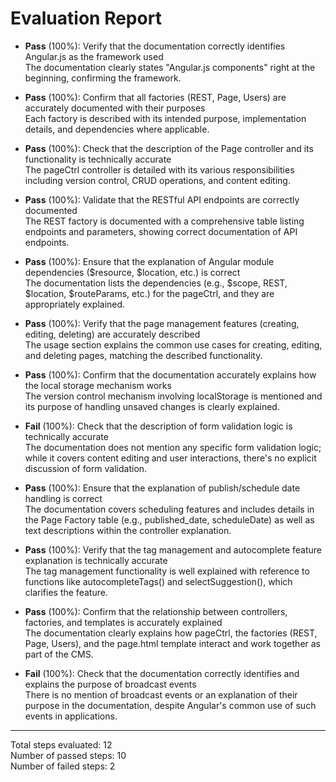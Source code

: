 # Evaluation Report

- **Pass** (100%): Verify that the documentation correctly identifies Angular.js as the framework used  
  The documentation clearly states "Angular.js components" right at the beginning, confirming the framework.

- **Pass** (100%): Confirm that all factories (REST, Page, Users) are accurately documented with their purposes  
  Each factory is described with its intended purpose, implementation details, and dependencies where applicable.

- **Pass** (100%): Check that the description of the Page controller and its functionality is technically accurate  
  The pageCtrl controller is detailed with its various responsibilities including version control, CRUD operations, and content editing.

- **Pass** (100%): Validate that the RESTful API endpoints are correctly documented  
  The REST factory is documented with a comprehensive table listing endpoints and parameters, showing correct documentation of API endpoints.

- **Pass** (100%): Ensure that the explanation of Angular module dependencies ($resource, $location, etc.) is correct  
  The documentation lists the dependencies (e.g., $scope, REST, $location, $routeParams, etc.) for the pageCtrl, and they are appropriately explained.

- **Pass** (100%): Verify that the page management features (creating, editing, deleting) are accurately described  
  The usage section explains the common use cases for creating, editing, and deleting pages, matching the described functionality.

- **Pass** (100%): Confirm that the documentation accurately explains how the local storage mechanism works  
  The version control mechanism involving localStorage is mentioned and its purpose of handling unsaved changes is clearly explained.

- **Fail** (100%): Check that the description of form validation logic is technically accurate  
  The documentation does not mention any specific form validation logic; while it covers content editing and user interactions, there's no explicit discussion of form validation.

- **Pass** (100%): Ensure that the explanation of publish/schedule date handling is correct  
  The documentation covers scheduling features and includes details in the Page Factory table (e.g., published_date, scheduleDate) as well as text descriptions within the controller explanation.

- **Pass** (100%): Verify that the tag management and autocomplete feature explanation is technically accurate  
  The tag management functionality is well explained with reference to functions like autocompleteTags() and selectSuggestion(), which clarifies the feature.

- **Pass** (100%): Confirm that the relationship between controllers, factories, and templates is accurately explained  
  The documentation clearly explains how pageCtrl, the factories (REST, Page, Users), and the page.html template interact and work together as part of the CMS.

- **Fail** (100%): Check that the documentation correctly identifies and explains the purpose of broadcast events  
  There is no mention of broadcast events or an explanation of their purpose in the documentation, despite Angular's common use of such events in applications.

---

Total steps evaluated: 12  
Number of passed steps: 10  
Number of failed steps: 2
